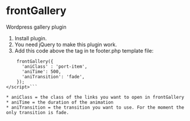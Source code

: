 # frontGallery
Wordpress gallery plugin

1. Install plugin.
2. You need jQuery to make this plugin work.
3. Add this code above the </body> tag in te footer.php template file:

```<script type="text/javascript">
	frontGallery({
	  'aniClass' : 'port-item',	
      'aniTime': 500,
      'aniTransition': 'fade',
    }); 
</script>```

* aniClass = the class of the links you want to open in frontGallery
* aniTime = the duration of the animation
* aniTransition = the transition you want to use. For the moment the only transition is fade.

